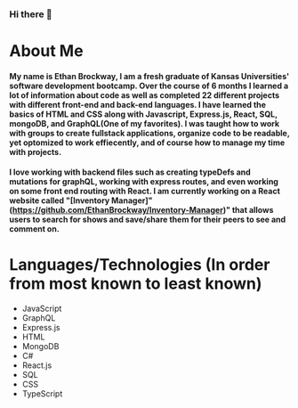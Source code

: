 ### Hi there 👋

# About Me

####  My name is Ethan Brockway, I am a fresh graduate of Kansas Universities' software development bootcamp. Over the course of 6 months I learned a lot of information about code as well as completed 22 different projects with different front-end and back-end languages. I have learned the basics of HTML and CSS along with Javascript, Express.js, React, SQL, mongoDB, and GraphQL(One of my favorites). I was taught how to work with groups to create fullstack applications, organize code to be readable, yet optomized to work effiecently, and of course how to manage my time with projects. 

####  I love working with backend files such as creating typeDefs and mutations for graphQL, working with express routes, and even working on some front end routing with React. I am currently working on a React website called "[Inventory Manager]"(https://github.com/EthanBrockway/Inventory-Manager)" that allows users to search for shows and save/share them for their peers to see and comment on. 

# Languages/Technologies (In order from most known to least known)

* JavaScript
* GraphQL
* Express.js
* HTML
* MongoDB
* C#
* React.js
* SQL
* CSS
* TypeScript
  

